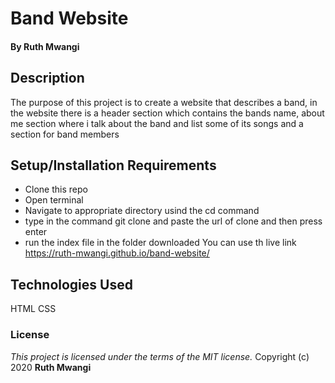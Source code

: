 # Band Website

#### By **Ruth Mwangi**
## Description
The purpose of this project is to create a website that describes a band, in the website there is a header section which contains the bands name, about me section where i talk about the band and list some of its songs and a section for band members
## Setup/Installation Requirements
* Clone this repo  
* Open terminal
* Navigate to appropriate directory usind the cd command
* type in the command git clone and paste the url of clone and then press enter 
* run the index file in the folder downloaded
You can use th live link https://ruth-mwangi.github.io/band-website/

## Technologies Used
HTML
CSS
### License
*This project is licensed under the terms of the MIT license.*
Copyright (c) 2020 **Ruth Mwangi**

